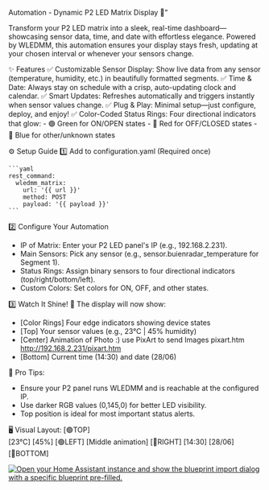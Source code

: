 
Automation - Dynamic P2 LED Matrix Display 🌟"

Transform your P2 LED matrix into a sleek, real-time dashboard—showcasing sensor data, time, and date with effortless elegance. Powered by WLEDMM, this automation ensures your display stays fresh, updating at your chosen interval or whenever your sensors change.

✨ Features
  ✅ Customizable Sensor Display: Show live data from any sensor (temperature, humidity, etc.) in beautifully formatted segments.
  ✅ Time & Date: Always stay on schedule with a crisp, auto-updating clock and calendar.
  ✅ Smart Updates: Refreshes automatically and triggers instantly when sensor values change.
  ✅ Plug & Play: Minimal setup—just configure, deploy, and enjoy!
  ✅ Color-Coded Status Rings: Four directional indicators that glow:
    - 🟢 Green for ON/OPEN states
    - 🔴 Red for OFF/CLOSED states
    - 🔵 Blue for other/unknown states

⚙️ Setup Guide
  1️⃣ Add to configuration.yaml (Required once)

    ```yaml
    rest_command:
      wledmm_matrix:
        url: '{{ url }}'
        method: POST
        payload: '{{ payload }}'
    ```

2️⃣ Configure Your Automation
  - IP of Matrix: Enter your P2 LED panel's IP (e.g., 192.168.2.231).
  - Main Sensors: Pick any sensor (e.g., sensor.buienradar_temperature for Segment 1).
  - Status Rings: Assign binary sensors to four directional indicators (top/right/bottom/left).
  - Custom Colors: Set colors for ON, OFF, and other states.

3️⃣ Watch It Shine! 🌈
  The display will now show:
  - [Color Rings] Four edge indicators showing device states
  - [Top] Your sensor values (e.g., 23°C | 45% humidity)
  - [Center] Animation of Photo :) use PixArt to send Images pixart.htm http://192.168.2.231/pixart.htm
  - [Bottom] Current time (14:30) and date (28/06)

🔧 Pro Tips:
  - Ensure your P2 panel runs WLEDMM and is reachable at the configured IP.
  - Use darker RGB values (0,145,0) for better LED visibility.
  - Top position is ideal for most important status alerts.

🖥️ Visual Layout:
                     [🟢TOP]    
               [23°C]       [45%]
      [🟢LEFT] [Middle animation] [🔴RIGHT]
               [14:30]     [28/06]
                   [🔵BOTTOM]

[![Open your Home Assistant instance and show the blueprint import dialog with a specific blueprint pre-filled.](https://my.home-assistant.io/badges/blueprint_import.svg)](https://my.home-assistant.io/redirect/blueprint_import/?blueprint_url=https%3A%2F%2Fgithub.com%2Fjavastraat%2Fwledmm-matrix%2Fblob%2Fmain%2Fwledmm_matrix.yaml)
